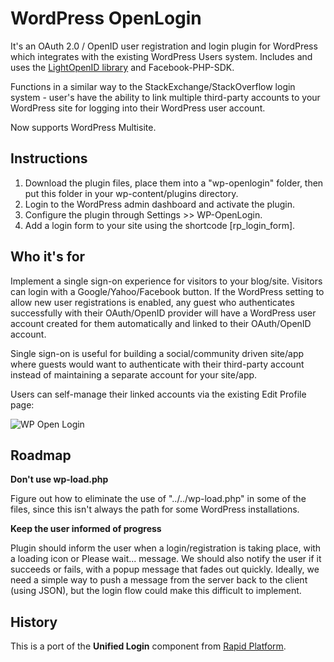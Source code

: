 WordPress OpenLogin
====================

It's an OAuth 2.0 / OpenID user registration and login plugin for WordPress which integrates with the existing WordPress Users system. Includes and uses the [LightOpenID library](https://github.com/iignatov/LightOpenID) and Facebook-PHP-SDK.

Functions in a similar way to the StackExchange/StackOverflow login system - user's have the ability to link multiple third-party accounts to your WordPress site for logging into their WordPress user account.

Now supports WordPress Multisite.

Instructions
------------

1. Download the plugin files, place them into a "wp-openlogin" folder, then put this folder in your wp-content/plugins directory.
2. Login to the WordPress admin dashboard and activate the plugin.
2. Configure the plugin through Settings >> WP-OpenLogin.
3. Add a login form to your site using the shortcode [rp_login_form].

Who it's for
------------

Implement a single sign-on experience for visitors to your blog/site. Visitors can login with a Google/Yahoo/Facebook button. If the WordPress setting to allow new user registrations is enabled, any guest who authenticates successfully with their OAuth/OpenID provider will have a WordPress user account created for them automatically and linked to their OAuth/OpenID account.

Single sign-on is useful for building a social/community driven site/app where guests would want to authenticate with their third-party account instead of maintaining a separate account for your site/app.

Users can self-manage their linked accounts via the existing Edit Profile page:

![WP Open Login](http://files.glassocean.net/github/wp-openlogin.png)

Roadmap
-------

**Don't use wp-load.php**

Figure out how to eliminate the use of "../../wp-load.php" in some of the files, since this isn't always the path for some WordPress installations.

**Keep the user informed of progress**

Plugin should inform the user when a login/registration is taking place, with a loading icon or Please wait... message. We should also notify the user if it succeeds or fails, with a popup message that fades out quickly. Ideally, we need a simple way to push a message from the server back to the client (using JSON), but the login flow could make this difficult to implement.

History
-------

This is a port of the **Unified Login** component from [Rapid Platform](http://github.com/perrybutler/rapidplatform).
